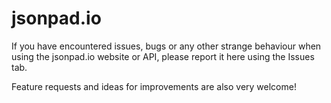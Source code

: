 # jsonpad.io

If you have encountered issues, bugs or any other strange behaviour when using the jsonpad.io website or API, please report it here using the Issues tab.

Feature requests and ideas for improvements are also very welcome!
